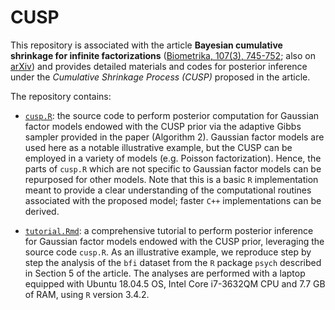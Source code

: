 # CUSP

This repository is associated with the article **Bayesian cumulative shrinkage for infinite factorizations** ([Biometrika, 107(3), 745-752](https://academic.oup.com/biomet/advance-article-abstract/doi/10.1093/biomet/asaa008/5847840); also on [arXiv](http://arxiv.org/abs/1902.04349)) and provides detailed materials and codes for posterior inference under the *Cumulative Shrinkage Process (CUSP)* proposed in the article.

The repository contains:

- [`cusp.R`](link): the source code to perform posterior computation for Gaussian factor models endowed with the CUSP prior via the adaptive Gibbs sampler provided in the paper (Algorithm 2). Gaussian factor models are used here as a notable illustrative example, but the CUSP can be employed in a variety of models (e.g. Poisson factorization). Hence, the parts of `cusp.R` which are not specific to Gaussian factor models can be repurposed for other models. Note that this is a basic `R` implementation meant to provide a clear understanding of the computational routines associated with the proposed model; faster `C++` implementations can be derived. 

- [`tutorial.Rmd`](link): a comprehensive tutorial to perform posterior inference for Gaussian factor models endowed with the CUSP prior, leveraging the source code `cusp.R`. As an illustrative example, we reproduce step by step the analysis of the `bfi` dataset from the `R` package `psych` described in Section 5 of the article. The analyses are performed with a laptop equipped with Ubuntu 18.04.5 OS, Intel Core i7-3632QM CPU and 7.7 GB of RAM, using `R` version 3.4.2.

